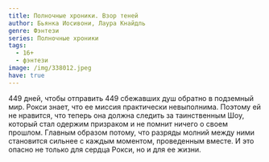 ```yaml
---
title: Полночные хроники. Взор теней
author: Бьянка Иосивони, Лаура Кнайдль
genre: Фэнтези
series: Полночные хроники
tags:
  - 16+
  - фэнтези
image: /img/338012.jpeg
have: true
---
```

449 дней, чтобы отправить 449 сбежавших душ обратно в подземный мир. Рокси знает, что ее миссия практически невыполнима. Поэтому ей не нравится, что теперь она должна следить за таинственным Шоу, который стал одержим призраком и не помнит ничего о своем прошлом. Главным образом потому, что разряды молний между ними становится сильнее с каждым моментом, проведенным вместе. И это опасно не только для сердца Рокси, но и для ее жизни.